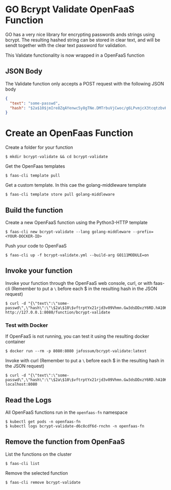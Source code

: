 # GO Bcrypt Validate OpenFaaS Function

GO has a very nice library for encrypting passwords ands strings using bcrypt.
The resulting hashed string can be stored in clear text, and will be sendt together
with the clear text password for validation.

This Validate functionality is now wrapped in a OpenFaaS function

## JSON Body

The Validate function only accepts a POST request with the following JSON body

```json
{
  "text": "some-passwd",
  "hash": "$2a$10$jmIre8ZqAYenwc5y8gTNe.DMTrbuVjCwoc/g6LPvmjcX3tcqtzbvK"
}
```

# Create an OpenFaas Function

Create a folder for your function

    $ mkdir bcrypt-validate && cd bcrypt-validate

Get the OpenFaas templates

    $ faas-cli template pull

Get a custom template. In this cae the golang-middleware template

    $ faas-cli template store pull golang-middleware

## Build the function

Create a new OpenFaaS function using the Python3-HTTP template

    $ faas-cli new bcrypt-validate --lang golang-middleware --prefix=<YOUR-DOCKER-ID>

Push your code to OpenFaaS

    $ faas-cli up -f bcrypt-validate.yml --build-arg GO111MODULE=on

## Invoke your function

Invoke your function through the OpenFaaS web console, curl, or with faas-cli
(Remember to put a `\` before each \$ in the resulting hash in the JSON request)

    $ curl -d "{\"text\":\"some-passwd\",\"hash\":\"\$2a\$10\$vftrptYx21rjd3v09Vhmn.Gw3dsDDxzY6RD.hA10KfgCuYltV9.wq\"}" http://127.0.0.1:8080/function/bcrypt-validate

### Test with Docker

If OpenFaaS is not running, you can test it using the resulting docker container

    $ docker run --rm -p 8080:8080 jafossum/bcrypt-validate:latest

Invoke with curl (Remember to put a `\` before each \$ in the resulting hash in the JSON request)

    $ curl -d "{\"text\":\"some-passwd\",\"hash\":\"\$2a\$10\$vftrptYx21rjd3v09Vhmn.Gw3dsDDxzY6RD.hA10KfgCuYltV9.wq\"}" localhost:8080

## Read the Logs

All OpenFaaS functions run in the `openfaas-fn` namespace

    $ kubectl get pods -n openfaas-fn
    $ kubectl logs bcrypt-validate-d6c8cdf6d-rnchn -n openfaas-fn

## Remove the function from OpenFaaS

List the functions on the cluster

    $ faas-cli list

Remove the selected function

    $ faas-cli remove bcrypt-validate
